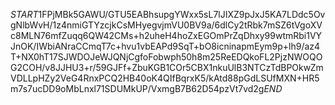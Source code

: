 $START$1FPjMBk5GAWU/GTU5EABhsupgYWxx5sL7lJIXZ9pJxJ5KA7LDdc5OvgNlbWvH/1z4nmiGTYzcjkCsMHyegvjmVU0BV9a/6dlCy2tRbk7mSZ6tVgoXVc8MLN76mfZuqq6QW42CMs+h2uheH4hoZxEGOmPrZqDhxy99wtmRbi1VYJnOK/IWbiANraCCmqT7c+hvu1vbEAPd9SqT+bO8icninapmEym9p+lh9/az4T+NX0hT17SJWDOJeWJQNjCgfoFobwph50h8m25ReEDQkoFL2PjzNWOQOG2COH/v8JJHU3+r/59GJFf+ZbuKGB1COr5CBX1nkuUlB3NTCzTdBPOkwZmVDLLpHZy2VeG4RnxPCQ2HB40oK4QIfBqrxK5/kAtd88pGdLSUfMXN+HR5m7s7ucDD9oMbLnxl71SDUMkUP/VxmgB7B62D54pzVt7vd2g$END$